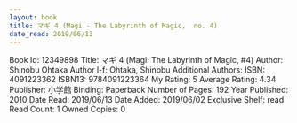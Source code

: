 ```yaml
---
layout: book
title: マギ 4 (Magi - The Labyrinth of Magic,  no. 4)
date_read: 2019/06/13
---
```


Book Id: 12349898
Title: マギ 4 (Magi: The Labyrinth of Magic, #4)
Author: Shinobu Ohtaka
Author l-f: Ohtaka, Shinobu
Additional Authors: 
ISBN: 4091223362
ISBN13: 9784091223364
My Rating: 5
Average Rating: 4.34
Publisher: 小学館
Binding: Paperback
Number of Pages: 192
Year Published: 2010
Date Read: 2019/06/13
Date Added: 2019/06/02
Exclusive Shelf: read
Read Count: 1
Owned Copies: 0

